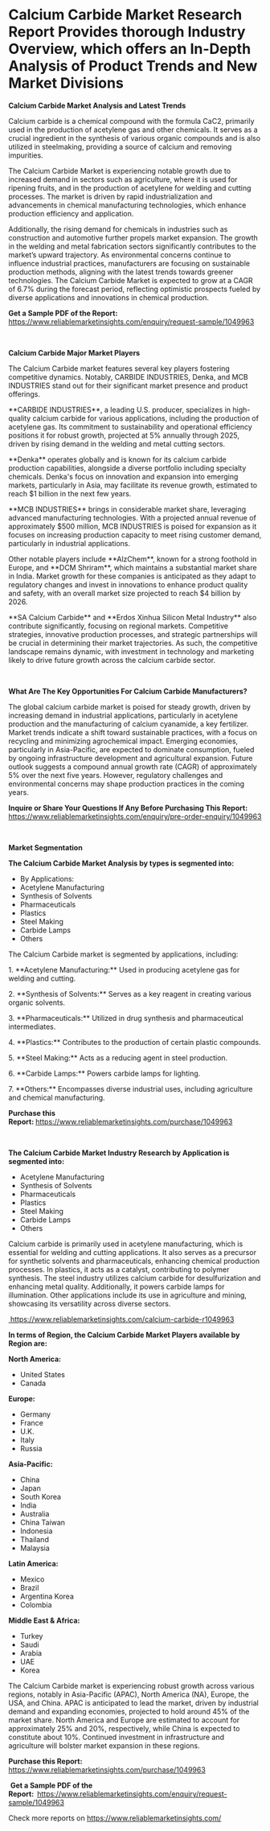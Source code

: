 <p><h1>Calcium Carbide Market Research Report Provides thorough Industry Overview, which offers an In-Depth Analysis of Product Trends and New Market Divisions</h1></p><p><strong>Calcium Carbide Market Analysis and Latest Trends</strong></p>
<p><p>Calcium carbide is a chemical compound with the formula CaC2, primarily used in the production of acetylene gas and other chemicals. It serves as a crucial ingredient in the synthesis of various organic compounds and is also utilized in steelmaking, providing a source of calcium and removing impurities. </p><p>The Calcium Carbide Market is experiencing notable growth due to increased demand in sectors such as agriculture, where it is used for ripening fruits, and in the production of acetylene for welding and cutting processes. The market is driven by rapid industrialization and advancements in chemical manufacturing technologies, which enhance production efficiency and application. </p><p>Additionally, the rising demand for chemicals in industries such as construction and automotive further propels market expansion. The growth in the welding and metal fabrication sectors significantly contributes to the market’s upward trajectory. As environmental concerns continue to influence industrial practices, manufacturers are focusing on sustainable production methods, aligning with the latest trends towards greener technologies. The Calcium Carbide Market is expected to grow at a CAGR of 6.7% during the forecast period, reflecting optimistic prospects fueled by diverse applications and innovations in chemical production.</p></p>
<p><strong>Get a Sample PDF of the Report:&nbsp;</strong> <a href="https://www.reliablemarketinsights.com/enquiry/request-sample/1049963?utm_campaign=2114&utm_medium=2&utm_source=Github&utm_content=ia&utm_term=30012025&utm_id=calcium-carbide">https://www.reliablemarketinsights.com/enquiry/request-sample/1049963</a></p>
<p>&nbsp;</p>
<p><strong>Calcium Carbide Major Market Players</strong></p>
<p><p>The Calcium Carbide market features several key players fostering competitive dynamics. Notably, CARBIDE INDUSTRIES, Denka, and MCB INDUSTRIES stand out for their significant market presence and product offerings.</p><p>**CARBIDE INDUSTRIES**, a leading U.S. producer, specializes in high-quality calcium carbide for various applications, including the production of acetylene gas. Its commitment to sustainability and operational efficiency positions it for robust growth, projected at 5% annually through 2025, driven by rising demand in the welding and metal cutting sectors.</p><p>**Denka** operates globally and is known for its calcium carbide production capabilities, alongside a diverse portfolio including specialty chemicals. Denka's focus on innovation and expansion into emerging markets, particularly in Asia, may facilitate its revenue growth, estimated to reach $1 billion in the next few years.</p><p>**MCB INDUSTRIES** brings in considerable market share, leveraging advanced manufacturing technologies. With a projected annual revenue of approximately $500 million, MCB INDUSTRIES is poised for expansion as it focuses on increasing production capacity to meet rising customer demand, particularly in industrial applications.</p><p>Other notable players include **AlzChem**, known for a strong foothold in Europe, and **DCM Shriram**, which maintains a substantial market share in India. Market growth for these companies is anticipated as they adapt to regulatory changes and invest in innovations to enhance product quality and safety, with an overall market size projected to reach $4 billion by 2026.</p><p>**SA Calcium Carbide** and **Erdos Xinhua Silicon Metal Industry** also contribute significantly, focusing on regional markets. Competitive strategies, innovative production processes, and strategic partnerships will be crucial in determining their market trajectories. As such, the competitive landscape remains dynamic, with investment in technology and marketing likely to drive future growth across the calcium carbide sector.</p></p>
<p>&nbsp;</p>
<p><strong>What Are The Key Opportunities For Calcium Carbide Manufacturers?</strong></p>
<p><p>The global calcium carbide market is poised for steady growth, driven by increasing demand in industrial applications, particularly in acetylene production and the manufacturing of calcium cyanamide, a key fertilizer. Market trends indicate a shift toward sustainable practices, with a focus on recycling and minimizing agrochemical impact. Emerging economies, particularly in Asia-Pacific, are expected to dominate consumption, fueled by ongoing infrastructure development and agricultural expansion. Future outlook suggests a compound annual growth rate (CAGR) of approximately 5% over the next five years. However, regulatory challenges and environmental concerns may shape production practices in the coming years.</p></p>
<p><strong>Inquire or Share Your Questions If Any Before Purchasing This Report:</strong> <a href="https://www.reliablemarketinsights.com/enquiry/pre-order-enquiry/1049963?utm_campaign=2114&utm_medium=2&utm_source=Github&utm_content=ia&utm_term=30012025&utm_id=calcium-carbide">https://www.reliablemarketinsights.com/enquiry/pre-order-enquiry/1049963</a></p>
<p>&nbsp;</p>
<p><strong>Market Segmentation</strong></p>
<p><strong>The Calcium Carbide Market Analysis by types is segmented into:</strong></p>
<p><ul><li>By Applications:</li><li>Acetylene Manufacturing</li><li>Synthesis of Solvents</li><li>Pharmaceuticals</li><li>Plastics</li><li>Steel Making</li><li>Carbide Lamps</li><li>Others</li></ul></p>
<p><p>The Calcium Carbide market is segmented by applications, including:</p><p>1. **Acetylene Manufacturing:** Used in producing acetylene gas for welding and cutting.</p><p>2. **Synthesis of Solvents:** Serves as a key reagent in creating various organic solvents.</p><p>3. **Pharmaceuticals:** Utilized in drug synthesis and pharmaceutical intermediates.</p><p>4. **Plastics:** Contributes to the production of certain plastic compounds.</p><p>5. **Steel Making:** Acts as a reducing agent in steel production.</p><p>6. **Carbide Lamps:** Powers carbide lamps for lighting.</p><p>7. **Others:** Encompasses diverse industrial uses, including agriculture and chemical manufacturing.</p></p>
<p><strong>Purchase this Report:&nbsp;</strong><a href="https://www.reliablemarketinsights.com/purchase/1049963?utm_campaign=2114&utm_medium=2&utm_source=Github&utm_content=ia&utm_term=30012025&utm_id=calcium-carbide">https://www.reliablemarketinsights.com/purchase/1049963</a></p>
<p>&nbsp;</p>
<p><strong>The Calcium Carbide Market Industry Research by Application is segmented into:</strong></p>
<p><ul><li>Acetylene Manufacturing</li><li>Synthesis of Solvents</li><li>Pharmaceuticals</li><li>Plastics</li><li>Steel Making</li><li>Carbide Lamps</li><li>Others</li></ul></p>
<p><p>Calcium carbide is primarily used in acetylene manufacturing, which is essential for welding and cutting applications. It also serves as a precursor for synthetic solvents and pharmaceuticals, enhancing chemical production processes. In plastics, it acts as a catalyst, contributing to polymer synthesis. The steel industry utilizes calcium carbide for desulfurization and enhancing metal quality. Additionally, it powers carbide lamps for illumination. Other applications include its use in agriculture and mining, showcasing its versatility across diverse sectors.</p></p>
<p><a href="https://www.reliablemarketinsights.com/calcium-carbide-r1049963?utm_campaign=2114&utm_medium=2&utm_source=Github&utm_content=ia&utm_term=30012025&utm_id=calcium-carbide">&nbsp;https://www.reliablemarketinsights.com/calcium-carbide-r1049963</a></p>
<p><strong>In terms of Region, the Calcium Carbide Market Players available by Region are:</strong></p>
<p>
    <p> <strong> North America: </strong>
        <ul>
            <li>United States</li>
            <li>Canada</li>
        </ul>
        </p> 
    <p> <strong> Europe: </strong>
        <ul>
            <li>Germany</li>
            <li>France</li>
            <li>U.K.</li>
            <li>Italy</li>
            <li>Russia</li>
        </ul>
        </p> 
    <p> <strong> Asia-Pacific: </strong>
        <ul>
            <li>China</li>
            <li>Japan</li>
            <li>South Korea</li>
            <li>India</li>
            <li>Australia</li>
            <li>China Taiwan</li>
            <li>Indonesia</li>
            <li>Thailand</li>
            <li>Malaysia</li>
        </ul>
        </p> 
    <p> <strong> Latin America: </strong>
        <ul>
            <li>Mexico</li>
            <li>Brazil</li>
            <li>Argentina Korea</li>
            <li>Colombia</li>
        </ul>
        </p> 
    <p> <strong> Middle East & Africa: </strong>
        <ul>
            <li>Turkey</li>
            <li>Saudi</li>
            <li>Arabia</li>
            <li>UAE</li>
            <li>Korea</li>
        </ul>
    </p>
    </p>
<p><p>The Calcium Carbide market is experiencing robust growth across various regions, notably in Asia-Pacific (APAC), North America (NA), Europe, the USA, and China. APAC is anticipated to lead the market, driven by industrial demand and expanding economies, projected to hold around 45% of the market share. North America and Europe are estimated to account for approximately 25% and 20%, respectively, while China is expected to constitute about 10%. Continued investment in infrastructure and agriculture will bolster market expansion in these regions.</p></p>
<p><strong>Purchase this Report: </strong><a href="https://www.reliablemarketinsights.com/purchase/1049963?utm_campaign=2114&utm_medium=2&utm_source=Github&utm_content=ia&utm_term=30012025&utm_id=calcium-carbide">https://www.reliablemarketinsights.com/purchase/1049963</a></p>
<p>&nbsp;<strong>Get a Sample PDF of the Report:&nbsp;&nbsp;</strong><a href="https://www.reliablemarketinsights.com/enquiry/request-sample/1049963?utm_campaign=2114&utm_medium=2&utm_source=Github&utm_content=ia&utm_term=30012025&utm_id=calcium-carbide">https://www.reliablemarketinsights.com/enquiry/request-sample/1049963</a></p>
<p><strong></strong></p>
<p>Check more reports on <a href="https://www.reliablemarketinsights.com/?utm_campaign=2114&utm_medium=2&utm_source=Github&utm_content=ia&utm_term=30012025&utm_id=calcium-carbide">https://www.reliablemarketinsights.com/</a></p>